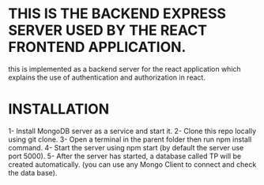 # THIS IS THE BACKEND EXPRESS SERVER USED BY THE REACT FRONTEND APPLICATION.
this is implemented as a backend server for the react application which explains the use of authentication and authorization in react.  
# INSTALLATION
1- Install MongoDB server as a service and start it.
2- Clone this repo locally using git clone.
3- Open a terminal in the parent folder then run npm install command.
4- Start the server using npm start (by default the server use port 5000).
5- After the server has started, a database called TP will be created automatically. (you can use any Mongo Client to connect and check the data base).

